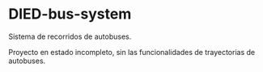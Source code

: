 # DIED-bus-system

Sistema de recorridos de autobuses. 

Proyecto en estado incompleto, sin las funcionalidades de trayectorias de autobuses.

